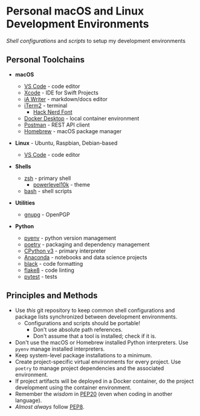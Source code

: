 # Personal macOS and Linux Development Environments

_Shell configurations_ and _scripts_ to setup my development environments

## Personal Toolchains

- **macOS**

  - [VS Code](https://code.visualstudio.com/) - code editor
  - [Xcode](https://developer.apple.com/xcode/) - IDE for Swift Projects
  - [iA Writer](https://ia.net/writer) - markdown/docs editor
  - [iTerm2](https://iterm2.com/) - terminal
    - [Hack Nerd Font](https://github.com/ryanoasis/nerd-fonts)
  - [Docker Desktop](https://www.docker.com/products/docker-desktop) - local container environment
  - [Postman](https://www.getpostman.com/) - REST API client
  - [Homebrew](https://brew.sh/) - macOS package manager

- **Linux** - Ubuntu, Raspbian, Debian-based

  - [VS Code](https://code.visualstudio.com/) - code editor

- **Shells**

  - [zsh](http://zsh.sourceforge.net/) - primary shell
    - [powerlevel10k](https://github.com/romkatv/powerlevel10k) - theme
  - [bash](https://www.gnu.org/software/bash/) - shell scripts

- **Utilities**

  - [gnupg](https://www.gnupg.org/) - OpenPGP

- **Python**
  - [pyenv](https://github.com/pyenv/pyenv) - python version management
  - [poetry](https://python-poetry.org/) - packaging and dependency management
  - [CPython v3](https://www.python.org/downloads/) - primary interpreter
  - [Anaconda](https://www.anaconda.com/) - notebooks and data science projects
  - [black](https://github.com/psf/black) - code formatting
  - [flake8](https://flake8.pycqa.org/en/latest/) - code linting
  - [pytest](https://docs.pytest.org/) - tests

## Principles and Methods

- Use _this_ git repository to keep common shell configurations and package lists synchronized between development environments.
  - Configurations and scripts should be portable!
    - Don't use absolute path references.
    - Don't assume that a tool is installed; check if it is.
- Don't use the macOS or Homebrew installed Python interpreters. Use `pyenv` manage installed interpreters.
- Keep system-level package installations to a minimum.
- Create project-specific virtual environments for every project. Use `poetry` to manage project dependencies and the associated environment.
- If project artifacts will be deployed in a Docker container, do the project development using the container environment.
- Remember the _wisdom_ in [PEP20](https://www.python.org/dev/peps/pep-0020/) (even when coding in another language).
- _Almost always_ follow [PEP8](https://www.python.org/dev/peps/pep-0008/).

